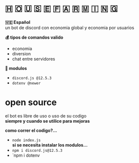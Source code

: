 # 🇭 🇴 🇺 🇸 🇪   🇫 🇦 🇷 🇲 🇮 🇳 🇬

**🇻🇪 Español** \
un bot de discord con economia global y economia por usuarios

**💰 tipos de comandos valido**
 - economia
 - diversion
 - chat entre servidores

**📅 modulos**
 - `discord.js @12.5.3`
 - `dotenv @newer`

# open source
el bot es libre de uso o uso de su codigo \
__**siempre y cuando se utilice para mejoras**__

**como correr el codigo?...**
- `node index.js` \
**si se necesita instalar los modulos...**
- `npm i discord.js@12.5.3`
- `npm i dotenv
